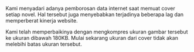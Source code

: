 Kami menyadari adanya pemborosan data internet saat memuat cover setiap novel. Hal tersebut juga menyebabkan terjadinya beberapa lag dan memperberat kinerja website.


Kami telah memperbaikinya dengan mengkompres ukuran gambar tersebut ke ukuran dibawah 180KB. Mulai sekarang ukuran dari cover tidak akan melebihi batas ukuran tersebut.

